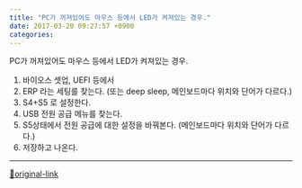 ```yaml
---
title: "PC가 꺼져있어도 마우스 등에서 LED가 켜져있는 경우."
date: 2017-03-20 09:27:57 +0900
categories: 
---
```

  

PC가 꺼져있어도 마우스 등에서 LED가 켜져있는 경우.  


1. 바이오스 셋업, UEFI 등에서
2. ERP 라는 세팅를 찾는다. (또는 deep sleep, 메인보드마다 위치와 단어가 다르다.)
3. S4+S5 로 설정한다. 
4. USB 전원 공급 메뉴를 찾는다.
5. S5상태에서 전원 공급에 대한 설정을 바꿔본다. (메인보드마다 위치와 단어가 다르다.)
6. 저장하고 나온다.





***
[🔗original-link](http://www.mins01.com/mh/tech/read/1059)